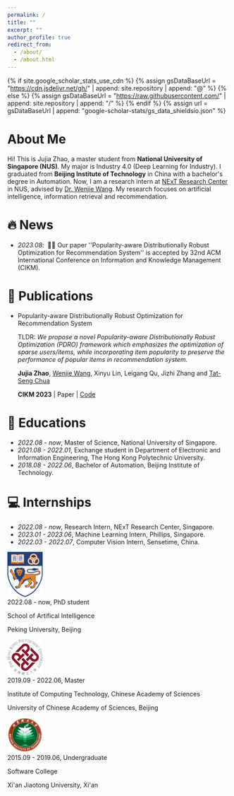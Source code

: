 ```yaml
---
permalink: /
title: ""
excerpt: ""
author_profile: true
redirect_from: 
  - /about/
  - /about.html
---
```


{% if site.google_scholar_stats_use_cdn %}
{% assign gsDataBaseUrl = "https://cdn.jsdelivr.net/gh/" | append: site.repository | append: "@" %}
{% else %}
{% assign gsDataBaseUrl = "https://raw.githubusercontent.com/" | append: site.repository | append: "/" %}
{% endif %}
{% assign url = gsDataBaseUrl | append: "google-scholar-stats/gs_data_shieldsio.json" %}

# About Me
<span class='anchor' id='about-me'></span>

Hi! This is Jujia Zhao, a master student from **National University of Singapore (NUS)**. My major is Industry 4.0 (Deep Learning for Industry). I graduated from **Beijing Institute of Technology** in China with a bachelor's degree in Automation. Now, I am a research intern at [NExT Research Center](https://www.nextcenter.org/) in NUS, advised by [Dr. Wenjie Wang](https://wenjiewwj.github.io/). My research focuses on artificial intelligence, information retrieval and recommendation.

# 🔥 News
- *2023.08*: &nbsp;🎉🎉 Our paper ''Popularity-aware Distributionally Robust Optimization for Recommendation System'' is accepted by 32nd ACM International Conference on Information and Knowledge Management (CIKM). 

# 📝 Publications 

- Popularity-aware Distributionally Robust Optimization for Recommendation System

  TLDR: *We propose a novel Popularity-aware Distributionally Robust Optimization (PDRO) framework which emphasizes the optimization of sparse users/items, while incorporating item popularity to preserve the performance of popular items in recommendation system.*

  **Jujia Zhao**, [Wenjie Wang](https://wenjiewwj.github.io/), Xinyu Lin, Leigang Qu, Jizhi Zhang and [Tat-Seng Chua](https://www.chuatatseng.com/)

  **CIKM 2023** \| Paper \| [Code](https://github.com/Polaris-JZ/PDRO)

# 📖 Educations
- *2022.08 - now*, Master of Science, National University of Singapore.
- *2021.08 - 2022.01*, Exchange student in Department of Electronic and Information Engineering, The Hong Kong Polytechnic University. 
- *2018.08 - 2022.06*, Bachelor of Automation, Beijing Institute of Technology.

# 💻 Internships
- *2022.08 - now*, Research Intern, NExT Research Center, Singapore.
- *2023.01 - 2023.06*, Machine Learning Intern, Phillips, Singapore.
- *2022.03 - 2022.07*, Computer Vision Intern, Sensetime, China.

<div class='school-box'>
<div><img src='images/NUS_logo.png' alt="sym" width="80"></div>
<div class='school-box-text' markdown="1">
2022.08 - now, PhD student

School of Artifical Intelligence

Peking University, Beijing
</div>
</div>

<div class='school-box'>
<div><img src='images/PolyU_logo.png' alt="sym" width="80"></div>
<div class='school-box-text' markdown="1">
2019.09 - 2022.06, Master

Institute of Computing Technology, Chinese Academy of Sciences

University of Chinese Academy of Sciences, Beijing
</div>
</div>

<div class='school-box'>
<div><img src='images/BIT_logo.png' alt="sym" width="80"></div>
<div class='school-box-text' markdown="1">
2015.09 - 2019.06, Undergraduate

Software College

Xi'an Jiaotong University, Xi'an
</div>
</div>